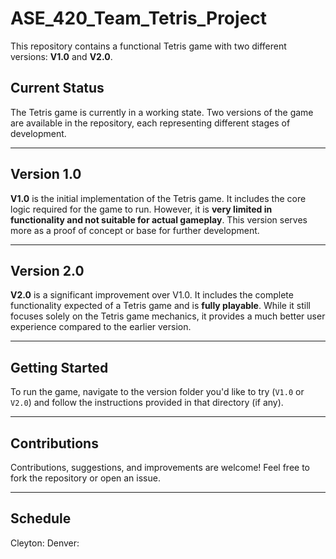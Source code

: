 # ASE_420_Team_Tetris_Project

This repository contains a functional Tetris game with two different versions: **V1.0** and **V2.0**.

## Current Status

The Tetris game is currently in a working state. Two versions of the game are available in the repository, each representing different stages of development.

---

## Version 1.0

**V1.0** is the initial implementation of the Tetris game. It includes the core logic required for the game to run. However, it is **very limited in functionality and not suitable for actual gameplay**. This version serves more as a proof of concept or base for further development.

---

## Version 2.0

**V2.0** is a significant improvement over V1.0. It includes the complete functionality expected of a Tetris game and is **fully playable**. While it still focuses solely on the Tetris game mechanics, it provides a much better user experience compared to the earlier version.

---

## Getting Started

To run the game, navigate to the version folder you'd like to try (`V1.0` or `V2.0`) and follow the instructions provided in that directory (if any).

---

## Contributions

Contributions, suggestions, and improvements are welcome! Feel free to fork the repository or open an issue.

---

## Schedule

Cleyton: 
Denver: 